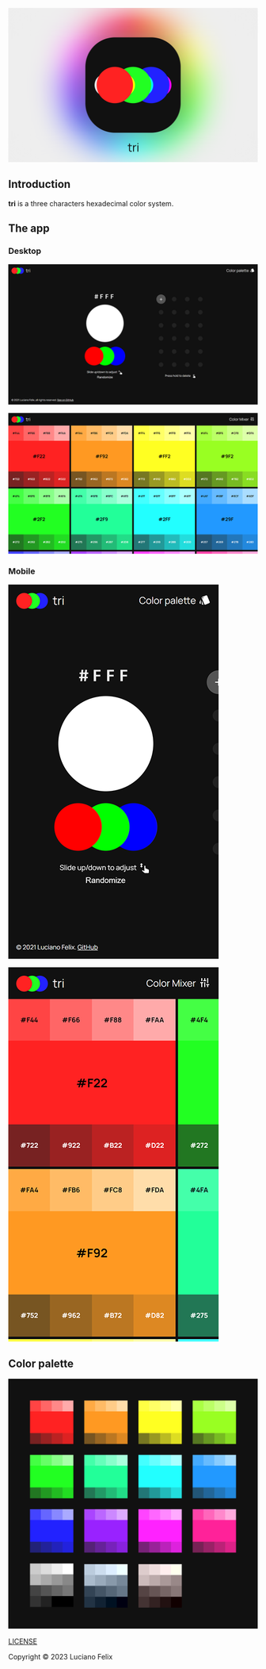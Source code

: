 ![tri](assets/images/artistic-banner.svg)


## Introduction

**tri** is a three characters hexadecimal color system.

## The app

### Desktop

![tri app](assets/screenshots/app-desktop.webp)

![tri app](assets/screenshots/palette-desktop.webp)

### Mobile

![tri app](assets/screenshots/app-mobile.webp)

![tri app](assets/screenshots/palette-mobile.webp)

## Color palette

![Color palette](assets/images/palette.svg)

[LICENSE](https://github.com/FelixLuciano/tri/blob/master/LICENSE)

Copyright © 2023 Luciano Felix
